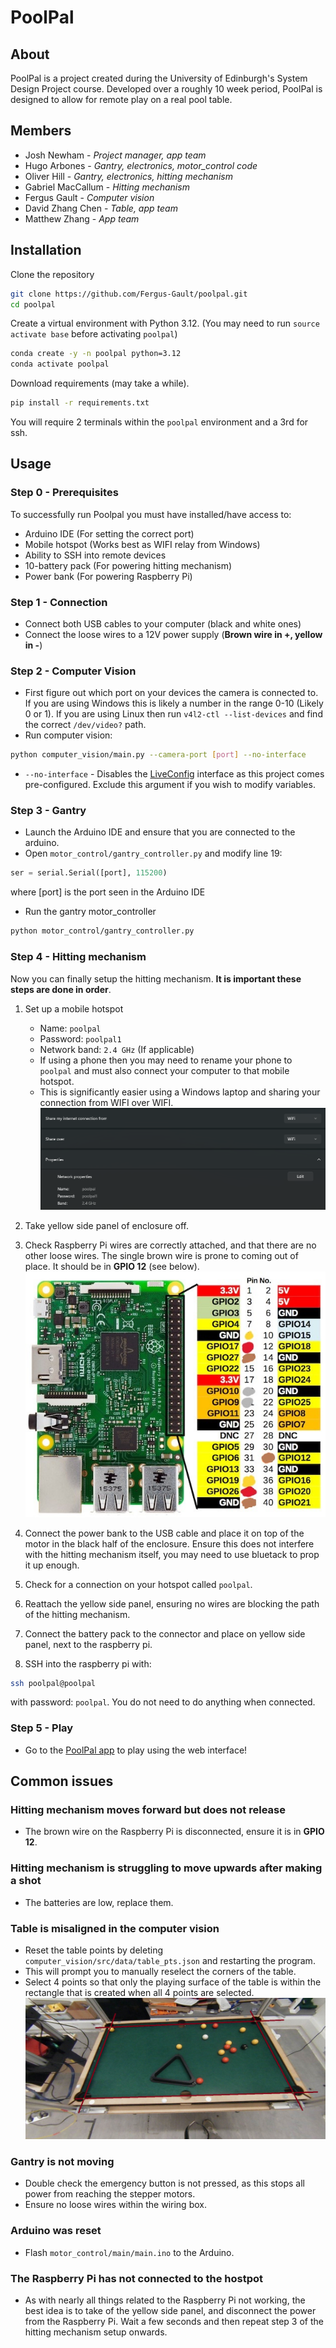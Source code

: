 # **PoolPal**

## About

PoolPal is a project created during the University of Edinburgh's System Design Project course. Developed over a roughly 10 week period, PoolPal is designed to allow for remote play on a real pool table.

## Members

- Josh Newham - _Project manager, app team_
- Hugo Arbones - _Gantry, electronics, motor_control code_
- Oliver Hill - _Gantry, electronics, hitting mechanism_
- Gabriel MacCallum - _Hitting mechanism_
- Fergus Gault - _Computer vision_
- David Zhang Chen - _Table, app team_
- Matthew Zhang - _App team_

## Installation

Clone the repository

```bash
git clone https://github.com/Fergus-Gault/poolpal.git
cd poolpal
```

Create a virtual environment with Python 3.12. (You may need to run `source activate base` before activating `poolpal`)

```bash
conda create -y -n poolpal python=3.12
conda activate poolpal
```

Download requirements (may take a while).

```bash
pip install -r requirements.txt
```

You will require 2 terminals within the `poolpal` environment and a 3rd for ssh.

## Usage

### **Step 0 - Prerequisites**

To successfully run Poolpal you must have installed/have access to:

- Arduino IDE (For setting the correct port)
- Mobile hotspot (Works best as WIFI relay from Windows)
- Ability to SSH into remote devices
- 10-battery pack (For powering hitting mechanism)
- Power bank (For powering Raspberry Pi)

### **Step 1 - Connection**

- Connect both USB cables to your computer (black and white ones)
- Connect the loose wires to a 12V power supply (**Brown wire in +, yellow in -**)

### **Step 2 - Computer Vision**

- First figure out which port on your devices the camera is connected to. If you are using Windows this is likely a number in the range 0-10 (Likely 0 or 1). If you are using Linux then run `v4l2-ctl --list-devices` and find the correct `/dev/video?` path.
- Run computer vision:

```bash
python computer_vision/main.py --camera-port [port] --no-interface
```

- `--no-interface` - Disables the [LiveConfig](https://github.com/Fergus-Gault/liveconfig) interface as this project comes pre-configured. Exclude this argument if you wish to modify variables.

### **Step 3 - Gantry**

- Launch the Arduino IDE and ensure that you are connected to the arduino.
- Open `motor_control/gantry_controller.py` and modify line 19:

```python
ser = serial.Serial([port], 115200)
```

where [port] is the port seen in the Arduino IDE

- Run the gantry motor_controller

```bash
python motor_control/gantry_controller.py
```

### **Step 4 - Hitting mechanism**

Now you can finally setup the hitting mechanism. **It is important these steps are done in order**.

1. Set up a mobile hotspot
    - Name: `poolpal`
    - Password: `poolpal1`
    - Network band: `2.4 GHz` (If applicable)
    - If using a phone then you may need to rename your phone to `poolpal` and must also connect your computer to that mobile hotspot.
    - This is significantly easier using a Windows laptop and sharing your connection from WIFI over WIFI.
    ![Hotspot configuration on Windows](./media/hotspot_config.png "Hotspot config on windows")

2. Take yellow side panel of enclosure off.
3. Check Raspberry Pi wires are correctly attached, and that there are no other loose wires. The single brown wire is prone to coming out of place. It should be in **GPIO 12** (see below).
![Wire configuration for RPi](./media/rp3-gpio.jpg "Raspberry Pi GPIO layout")

4. Connect the power bank to the USB cable and place it on top of the motor in the black half of the enclosure. Ensure this does not interfere with the hitting mechanism itself, you may need to use bluetack to prop it up enough.
5. Check for a connection on your hotspot called `poolpal`.
6. Reattach the yellow side panel, ensuring no wires are blocking the path of the hitting mechanism.
7. Connect the battery pack to the connector and place on yellow side panel, next to the raspberry pi.
8. SSH into the raspberry pi with:

```bash
ssh poolpal@poolpal
```

with password: `poolpal`.
You do not need to do anything when connected.

### **Step 5 - Play**

- Go to the [PoolPal app](http://poolpal.joshn.uk/app/index.html) to play using the web interface!

## **Common issues**

### Hitting mechanism moves forward but does not release

- The brown wire on the Raspberry Pi is disconnected, ensure it is in **GPIO 12**.

### Hitting mechanism is struggling to move upwards after making a shot

- The batteries are low, replace them.

### Table is misaligned in the computer vision

- Reset the table points by deleting `computer_vision/src/data/table_pts.json` and restarting the program.
- This will prompt you to manually reselect the corners of the table.
- Select 4 points so that only the playing surface of the table is within the rectangle that is created when all 4 points are selected.
    ![Ideal points for corner selection](./media/ideal_points.jpg "Ideal Points")

### Gantry is not moving

- Double check the emergency button is not pressed, as this stops all power from reaching the stepper motors.
- Ensure no loose wires within the wiring box.

### Arduino was reset

- Flash `motor_control/main/main.ino` to the Arduino.

### The Raspberry Pi has not connected to the hostpot

- As with nearly all things related to the Raspberry Pi not working, the best idea is to take of the yellow side panel, and disconnect the power from the Raspberry Pi. Wait a few seconds and then repeat step 3 of the hitting mechanism setup onwards.
